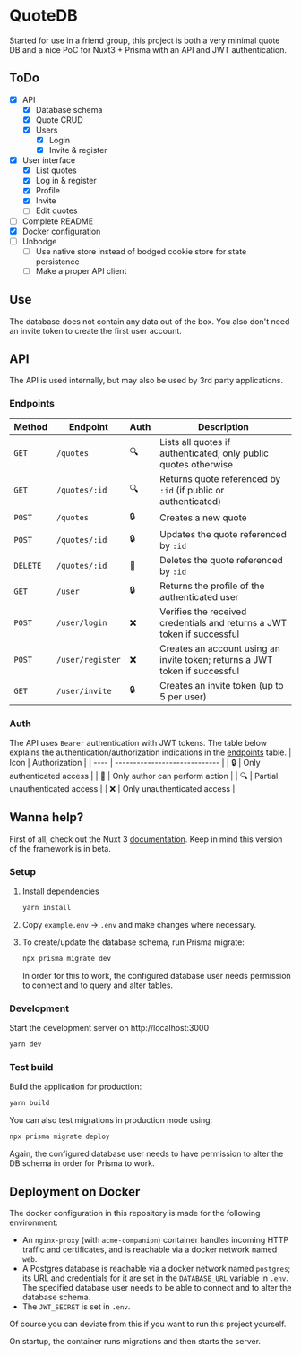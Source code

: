 QuoteDB
==================================
Started for use in a friend group, this project is both a very minimal quote DB and a nice PoC for Nuxt3 + Prisma with an API and JWT authentication.

## ToDo
- [x] API
  - [x] Database schema
  - [x] Quote CRUD
  - [x] Users
    - [x] Login
    - [x] Invite & register
- [x] User interface
  - [x] List quotes
  - [x] Log in & register
  - [x] Profile
  - [x] Invite
  - [ ] Edit quotes
- [ ] Complete README
- [x] Docker configuration
- [ ] Unbodge
  - [ ] Use native store instead of bodged cookie store for state persistence
  - [ ] Make a proper API client

## Use
The database does not contain any data out of the box. You also don't need an invite token to create the first user account.

## API
The API is used internally, but may also be used by 3rd party applications.

### Endpoints
| Method   | Endpoint         | Auth | Description
| -------- | ---------------- | ---- | -----------
| `GET`    | `/quotes`        | 🔍  | Lists all quotes if authenticated; only public quotes otherwise
| `GET`    | `/quotes/:id`    | 🔍  | Returns quote referenced by `:id` (if public or authenticated)
| `POST`   | `/quotes`        | 🔒  | Creates a new quote
| `POST`   | `/quotes/:id`    | 🔒  | Updates the quote referenced by `:id`
| `DELETE` | `/quotes/:id`    | 🔏  | Deletes the quote referenced by `:id`
| `GET`    | `/user`          | 🔒  | Returns the profile of the authenticated user
| `POST`   | `/user/login`    | ❌  | Verifies the received credentials and returns a JWT token if successful
| `POST`   | `/user/register` | ❌  | Creates an account using an invite token; returns a JWT token if successful
| `GET`    | `/user/invite`   | 🔒  | Creates an invite token (up to 5 per user)

### Auth
The API uses `Bearer` authentication with JWT tokens.
The table below explains the authentication/authorization indications in the [endpoints](#endpoints) table.
| Icon | Authorization                 |
| ---- | ----------------------------- |
| 🔒  | Only authenticated access      |
| 🔏  | Only author can perform action |
| 🔍  | Partial unauthenticated access |
| ❌  | Only unauthenticated access    |


## Wanna help?
First of all, check out the Nuxt 3 [documentation](https://v3.nuxtjs.org). Keep in mind this version of the framework is in beta.

### Setup
1. Install dependencies
    ```bash
    yarn install
    ```

2. Copy `example.env` -> `.env` and make changes where necessary.

3. To create/update the database schema, run Prisma migrate:
    ```bash
    npx prisma migrate dev
    ```
    In order for this to work, the configured database user needs permission to connect and to query and alter tables.

### Development
Start the development server on http://localhost:3000
```bash
yarn dev
```

### Test build
Build the application for production:
```bash
yarn build
```

You can also test migrations in production mode using:
```bash
npx prisma migrate deploy
```
Again, the configured database user needs to have permission to alter the DB schema in order for Prisma to work.

## Deployment on Docker
The docker configuration in this repository is made for the following environment:

* An `nginx-proxy` (with `acme-companion`) container handles incoming HTTP traffic and certificates, and is reachable via a docker network named `web`.
* A Postgres database is reachable via a docker network named `postgres`; its URL and credentials for it are set in the `DATABASE_URL` variable in `.env`.  
The specified database user needs to be able to connect and to alter the database schema.
* The `JWT_SECRET` is set in `.env`.

Of course you can deviate from this if you want to run this project yourself.

On startup, the container runs migrations and then starts the server.
